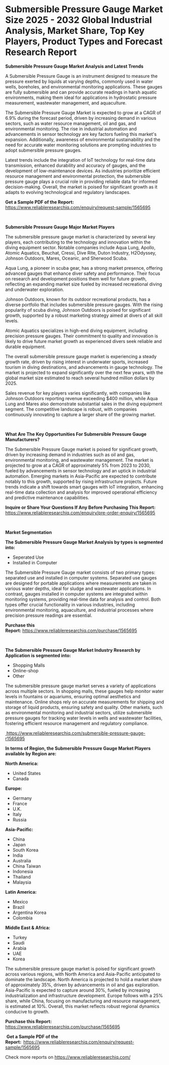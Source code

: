<p><h1>Submersible Pressure Gauge Market Size 2025 - 2032 Global Industrial Analysis, Market Share, Top Key Players, Product Types and Forecast Research Report</h1></p><p><strong>Submersible Pressure Gauge Market Analysis and Latest Trends</strong></p>
<p><p>A Submersible Pressure Gauge is an instrument designed to measure the pressure exerted by liquids at varying depths, commonly used in water wells, boreholes, and environmental monitoring applications. These gauges are fully submersible and can provide accurate readings in harsh aquatic environments, making them ideal for applications in hydrostatic pressure measurement, wastewater management, and aquaculture.</p><p>The Submersible Pressure Gauge Market is expected to grow at a CAGR of 6.9% during the forecast period, driven by increasing demand in various sectors, such as water resource management, oil and gas, and environmental monitoring. The rise in industrial automation and advancements in sensor technology are key factors fueling this market's expansion. Additionally, awareness of environmental sustainability and the need for accurate water monitoring solutions are prompting industries to adopt submersible pressure gauges.</p><p>Latest trends include the integration of IoT technology for real-time data transmission, enhanced durability and accuracy of gauges, and the development of low-maintenance devices. As industries prioritize efficient resource management and environmental protection, the submersible pressure gauge plays a crucial role in providing reliable data for informed decision-making. Overall, the market is poised for significant growth as it adapts to evolving technological and regulatory landscapes.</p></p>
<p><strong>Get a Sample PDF of the Report:&nbsp;</strong> <a href="https://www.reliableresearchiq.com/enquiry/request-sample/1565695?utm_campaign=120&utm_medium=2&utm_source=Github&utm_content=ia&utm_term=05022025&utm_id=submersible-pressure-gauge">https://www.reliableresearchiq.com/enquiry/request-sample/1565695</a></p>
<p>&nbsp;</p>
<p><strong>Submersible Pressure Gauge Major Market Players</strong></p>
<p><p>The submersible pressure gauge market is characterized by several key players, each contributing to the technology and innovation within the diving equipment sector. Notable companies include Aqua Lung, Apollo, Atomic Aquatics, Beuchat, Cressi, Dive Rite, Duton Industry, H2Odyssey, Johnson Outdoors, Mares, Oceanic, and Sherwood Scuba.</p><p>Aqua Lung, a pioneer in scuba gear, has a strong market presence, offering advanced gauges that enhance diver safety and performance. Their focus on research and development positions them well for future growth, reflecting an expanding market size fueled by increased recreational diving and underwater exploration.</p><p>Johnson Outdoors, known for its outdoor recreational products, has a diverse portfolio that includes submersible pressure gauges. With the rising popularity of scuba diving, Johnson Outdoors is poised for significant growth, supported by a robust marketing strategy aimed at divers of all skill levels.</p><p>Atomic Aquatics specializes in high-end diving equipment, including precision pressure gauges. Their commitment to quality and innovation is likely to drive future market growth as experienced divers seek reliable and durable equipment.</p><p>The overall submersible pressure gauge market is experiencing a steady growth rate, driven by rising interest in underwater sports, increased tourism in diving destinations, and advancements in gauge technology. The market is projected to expand significantly over the next few years, with the global market size estimated to reach several hundred million dollars by 2025.</p><p>Sales revenue for key players varies significantly, with companies like Johnson Outdoors reporting revenue exceeding $400 million, while Aqua Lung and Mares also demonstrate substantial sales in the diving equipment segment. The competitive landscape is robust, with companies continuously innovating to capture a larger share of the growing market.</p></p>
<p>&nbsp;</p>
<p><strong>What Are The Key Opportunities For Submersible Pressure Gauge Manufacturers?</strong></p>
<p><p>The Submersible Pressure Gauge market is poised for significant growth, driven by increasing demand in industries such as oil and gas, environmental monitoring, and wastewater management. The market is projected to grow at a CAGR of approximately 5% from 2023 to 2030, fueled by advancements in sensor technology and an uptick in industrial automation. Emerging markets in Asia-Pacific are expected to contribute notably to this growth, supported by rising infrastructure projects. Future trends indicate a shift towards smart gauges with IoT integration, enhancing real-time data collection and analysis for improved operational efficiency and predictive maintenance capabilities.</p></p>
<p><strong>Inquire or Share Your Questions If Any Before Purchasing This Report:</strong> <a href="https://www.reliableresearchiq.com/enquiry/pre-order-enquiry/1565695?utm_campaign=120&utm_medium=2&utm_source=Github&utm_content=ia&utm_term=05022025&utm_id=submersible-pressure-gauge">https://www.reliableresearchiq.com/enquiry/pre-order-enquiry/1565695</a></p>
<p>&nbsp;</p>
<p><strong>Market Segmentation</strong></p>
<p><strong>The Submersible Pressure Gauge Market Analysis by types is segmented into:</strong></p>
<p><ul><li>Seperated Use</li><li>Installed in Computer</li></ul></p>
<p><p>The Submersible Pressure Gauge market consists of two primary types: separated use and installed in computer systems. Separated use gauges are designed for portable applications where measurements are taken in various water depths, ideal for sludge and wastewater applications. In contrast, gauges installed in computer systems are integrated within monitoring systems, providing real-time data for analysis and control. Both types offer crucial functionality in various industries, including environmental monitoring, aquaculture, and industrial processes where precision pressure readings are essential.</p></p>
<p><strong>Purchase this Report:&nbsp;</strong><a href="https://www.reliableresearchiq.com/purchase/1565695?utm_campaign=120&utm_medium=2&utm_source=Github&utm_content=ia&utm_term=05022025&utm_id=submersible-pressure-gauge">https://www.reliableresearchiq.com/purchase/1565695</a></p>
<p>&nbsp;</p>
<p><strong>The Submersible Pressure Gauge Market Industry Research by Application is segmented into:</strong></p>
<p><ul><li>Shopping Malls</li><li>Online-shop</li><li>Other</li></ul></p>
<p><p>The submersible pressure gauge market serves a variety of applications across multiple sectors. In shopping malls, these gauges help monitor water levels in fountains or aquariums, ensuring optimal aesthetics and maintenance. Online shops rely on accurate measurements for shipping and storage of liquid products, ensuring safety and quality. Other markets, such as environmental monitoring and industrial sectors, utilize submersible pressure gauges for tracking water levels in wells and wastewater facilities, fostering efficient resource management and regulatory compliance.</p></p>
<p><a href="https://www.reliableresearchiq.com/submersible-pressure-gauge-r1565695?utm_campaign=120&utm_medium=2&utm_source=Github&utm_content=ia&utm_term=05022025&utm_id=submersible-pressure-gauge">&nbsp;https://www.reliableresearchiq.com/submersible-pressure-gauge-r1565695</a></p>
<p><strong>In terms of Region, the Submersible Pressure Gauge Market Players available by Region are:</strong></p>
<p>
    <p> <strong> North America: </strong>
        <ul>
            <li>United States</li>
            <li>Canada</li>
        </ul>
        </p> 
    <p> <strong> Europe: </strong>
        <ul>
            <li>Germany</li>
            <li>France</li>
            <li>U.K.</li>
            <li>Italy</li>
            <li>Russia</li>
        </ul>
        </p> 
    <p> <strong> Asia-Pacific: </strong>
        <ul>
            <li>China</li>
            <li>Japan</li>
            <li>South Korea</li>
            <li>India</li>
            <li>Australia</li>
            <li>China Taiwan</li>
            <li>Indonesia</li>
            <li>Thailand</li>
            <li>Malaysia</li>
        </ul>
        </p> 
    <p> <strong> Latin America: </strong>
        <ul>
            <li>Mexico</li>
            <li>Brazil</li>
            <li>Argentina Korea</li>
            <li>Colombia</li>
        </ul>
        </p> 
    <p> <strong> Middle East & Africa: </strong>
        <ul>
            <li>Turkey</li>
            <li>Saudi</li>
            <li>Arabia</li>
            <li>UAE</li>
            <li>Korea</li>
        </ul>
    </p>
    </p>
<p><p>The submersible pressure gauge market is poised for significant growth across various regions, with North America and Asia-Pacific anticipated to dominate the landscape. North America is projected to hold a market share of approximately 35%, driven by advancements in oil and gas exploration. Asia-Pacific is expected to capture around 30%, fueled by increasing industrialization and infrastructure development. Europe follows with a 25% share, while China, focusing on manufacturing and resource management, is estimated at 10%. Overall, this market reflects robust regional dynamics conducive to growth.</p></p>
<p><strong>Purchase this Report: </strong><a href="https://www.reliableresearchiq.com/purchase/1565695?utm_campaign=120&utm_medium=2&utm_source=Github&utm_content=ia&utm_term=05022025&utm_id=submersible-pressure-gauge">https://www.reliableresearchiq.com/purchase/1565695</a></p>
<p>&nbsp;<strong>Get a Sample PDF of the Report:&nbsp;&nbsp;</strong><a href="https://www.reliableresearchiq.com/enquiry/request-sample/1565695?utm_campaign=120&utm_medium=2&utm_source=Github&utm_content=ia&utm_term=05022025&utm_id=submersible-pressure-gauge">https://www.reliableresearchiq.com/enquiry/request-sample/1565695</a></p>
<p><strong></strong></p>
<p>Check more reports on <a href="https://www.reliableresearchiq.com/?utm_campaign=120&utm_medium=2&utm_source=Github&utm_content=ia&utm_term=05022025&utm_id=submersible-pressure-gauge">https://www.reliableresearchiq.com/</a></p>
